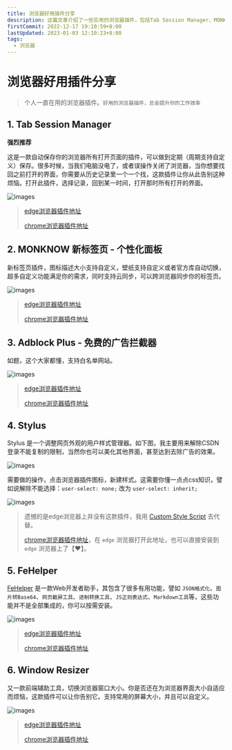 ```yaml
---
title: 浏览器好用插件分享
description: 这篇文章介绍了一些实用的浏览器插件，包括Tab Session Manager、MONKNOW新标签页、Adblock Plus、Stylus、FeHelper和Window Resizer。每个插件都有详细的功能描述和使用建议，旨在提高用户的浏览体验和工作效率
firstCommit: 2022-12-17 19:10:59+8:00
lastUpdated: 2023-01-03 12:10:23+8:00
tags:
  - 浏览器
---
```


# 浏览器好用插件分享

> 个人一直在用的浏览器插件。`好用的浏览器插件，总会提升你的工作效率`

## 1. Tab Session Manager

**强烈推荐**

这是一款自动保存你的浏览器所有打开页面的插件，可以做到定期（周期支持自定义）保存。很多时候，当我们电脑没电了，或者误操作关闭了浏览器，当你想要找回之前打开的界面，你需要从历史记录里一个一个找，这款插件让你从此告别这种烦恼。打开此插件，选择记录，回到某一时间，打开那时所有打开的界面。

![images](https://www.helloimg.com/i/2025/01/01/6774b0646e3d2.png)

> [edge浏览器插件地址](https://microsoftedge.microsoft.com/addons/detail/tab-session-manager/jkjjclfiflhpjangefhgfjhgfbhajadk)
>
> [chrome浏览器插件地址](https://chrome.google.com/webstore/detail/tab-session-manager/iaiomicjabeggjcfkbimgmglanimpnae)

## 2. MONKNOW 新标签页 - 个性化面板

新标签页插件，图标描述大小支持自定义，壁纸支持自定义或者官方库自动切换，超多自定义功能满足你的需求，同时支持云同步，可以跨浏览器同步你的标签页。

![images](https://www.helloimg.com/i/2025/01/02/67764acf0a323.jpg)

> [edge浏览器插件地址](https://microsoftedge.microsoft.com/addons/detail/monknow-%E6%96%B0%E6%A0%87%E7%AD%BE%E9%A1%B5-%E4%B8%AA%E6%80%A7%E5%8C%96%E9%9D%A2%E6%9D%BF/ekpbeboofmnpohcmdnfkhjameokgffde)
>
> [chrome浏览器插件地址](https://chrome.google.com/webstore/detail/monknow-new-tab-personal/lnbjajkbekhkgablenknhapphbdbldeh)

## 3. Adblock Plus - 免费的广告拦截器

如题，这个大家都懂，支持白名单网站。

![images](https://www.helloimg.com/i/2025/01/01/6774b05e82999.png)

> [edge浏览器插件地址](https://microsoftedge.microsoft.com/addons/detail/adblock-plus-%E5%85%8D%E8%B4%B9%E7%9A%84%E5%B9%BF%E5%91%8A%E6%8B%A6%E6%88%AA%E5%99%A8/gmgoamodcdcjnbaobigkjelfplakmdhh)
>
> [chrome浏览器插件地址](https://chrome.google.com/webstore/detail/adblock-plus-free-ad-bloc/cfhdojbkjhnklbpkdaibdccddilifddb/related)

## 4. Stylus

Stylus 是一个调整网页外观的用户样式管理器。如下图，我主要用来解除CSDN登录不能复制的限制，当然你也可以美化其他界面，甚至达到去除广告的效果。

![images](https://www.helloimg.com/i/2025/01/02/67764cdbd04d3.jpg)

需要做的操作，点击浏览器插件图标，新建样式。这需要你懂一点点css知识，譬如说解除不能选择：`user-select: none;` 改为 `user-select: inherit;`

![images](https://www.helloimg.com/i/2025/01/01/6774b05c71d4e.png)

> 遗憾的是edge浏览器上并没有这款插件，我用 [Custom Style Script](https://microsoftedge.microsoft.com/addons/detail/custom-style-script/eocdolakkgkbmnfojgicnicdnmimfhoo) 去代替。
>
> [chrome浏览器插件地址](https://chrome.google.com/webstore/detail/stylus/clngdbkpkpeebahjckkjfobafhncgmne)，在 `edge` 浏览器打开此地址，也可以直接安装到 `edge` 浏览器上了【♥】。

## 5. FeHelper

[FeHelper](https://www.baidufe.com/fehelper/index/index.html) 是一款Web开发者助手，其包含了很多有用功能，譬如 `JSON格式化`、`图片转Base64`、`网页截屏工具`、`进制转换工具`、`JS正则表达式`、`Markdown工具`等，这些功能并不是全部集成的，你可以按需安装。

![images](https://www.helloimg.com/i/2025/01/01/6774b068704f6.png)

> [edge浏览器插件地址](https://microsoftedge.microsoft.com/addons/detail/fehelper%E5%89%8D%E7%AB%AF%E5%8A%A9%E6%89%8B/feolnkbgcbjmamimpfcnklggdcbgakhe?hl=zh-CN)
>
> [chrome浏览器插件地址](https://chrome.google.com/webstore/detail/fehelper%E5%89%8D%E7%AB%AF%E5%8A%A9%E6%89%8B/pkgccpejnmalmdinmhkkfafefagiiiad)

## 6. Window Resizer

又一款前端辅助工具，切换浏览器窗口大小。你是否还在为浏览器界面大小自适应而烦恼，这款插件可以让你告别它。支持常用的屏幕大小，并且可以自定义。

![images](https://www.helloimg.com/i/2025/01/01/6774b063d6610.png)

> [edge浏览器插件地址](https://microsoftedge.microsoft.com/addons/detail/window-resizer/jjlhbpaepbfkgmjdcndigpcfaliggpfj)
>
> [chrome浏览器插件地址](https://chrome.google.com/webstore/detail/window-resizer/kkelicaakdanhinjdeammmilcgefonfh/related)
